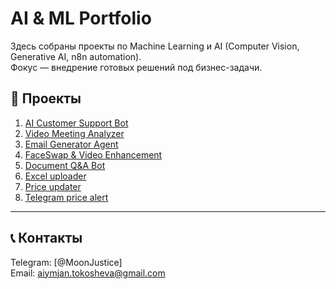 # AI & ML Portfolio

Здесь собраны проекты по Machine Learning и AI (Computer Vision, Generative AI, n8n automation).  
Фокус — внедрение готовых решений под бизнес-задачи.

## 📌 Проекты
1. [AI Customer Support Bot](./1-customer-support-bot)  
2. [Video Meeting Analyzer](./video-meeting-analyzer)  
3. [Email Generator Agent](./email-generator-agent)  
4. [FaceSwap & Video Enhancement](./faceswap-video-enhancement)  
5. [Document Q&A Bot](./document-qa-bot)  
6. [Excel uploader](./excel-to-site-uploader)     
7. [Price updater](./my-price-updater)
8. [Telegram price alert](./telegram-price-alert)
---

## 📞 Контакты
Telegram: [@MoonJustice]  
Email: aiymjan.tokosheva@gmail.com
